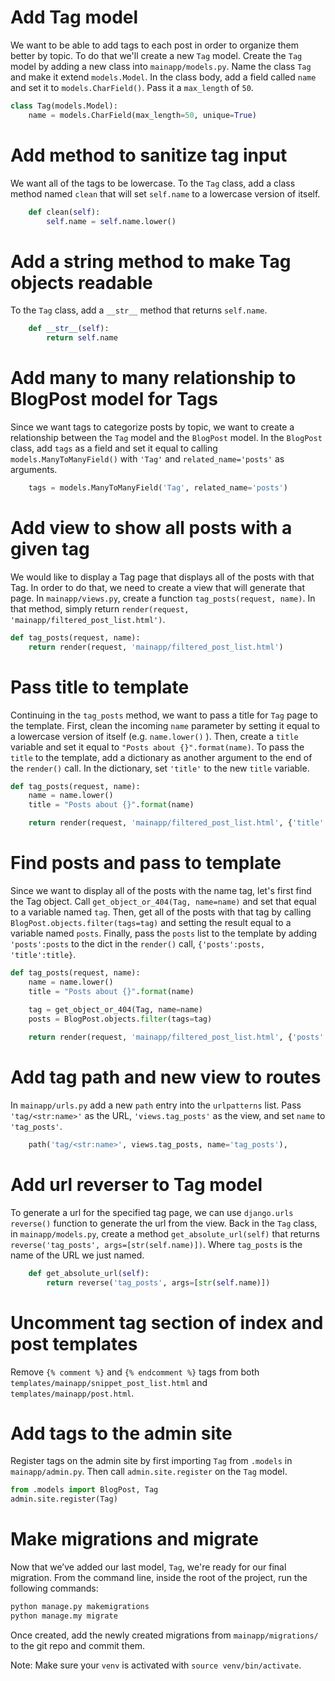 
# Add Tag model

We want to be able to add tags to each post in order to organize them better by topic.  To do that we'll create a new `Tag` model.  Create the `Tag` model by adding a new class into `mainapp/models.py`. Name the class `Tag` and make it extend `models.Model`. In the class body, add a field called `name` and set it to `models.CharField()`. Pass it a `max_length` of `50`.
```python
class Tag(models.Model):
    name = models.CharField(max_length=50, unique=True)
```

# Add method to sanitize tag input

We want all of the tags to be lowercase. To the `Tag` class, add a class method named `clean` that will set `self.name` to a lowercase version of itself.

```python
    def clean(self):
        self.name = self.name.lower()
```

# Add a string method to make Tag objects readable

To the `Tag` class, add a `__str__` method that returns `self.name`.

```python
    def __str__(self):
        return self.name
```

# Add many to many relationship to BlogPost model for Tags

Since we want tags to categorize posts by topic, we want to create a relationship between the `Tag` model and the `BlogPost` model.  In the `BlogPost` class, add `tags` as a field and set it equal to calling `models.ManyToManyField()` with `'Tag'` and `related_name='posts'` as arguments.
```python
    tags = models.ManyToManyField('Tag', related_name='posts')
```

# Add view to show all posts with a given tag

We would like to display a Tag page that displays all of the posts with that Tag.  In order to do that, we need to create a view that will generate that page.  In `mainapp/views.py`, create a function `tag_posts(request, name)`.  In that method, simply return `render(request, 'mainapp/filtered_post_list.html')`.


```python
def tag_posts(request, name):
    return render(request, 'mainapp/filtered_post_list.html')
```

# Pass title to template

Continuing in the `tag_posts` method, we want to pass a title for `Tag` page to the template.  First, clean the incoming `name` parameter by setting it equal to a lowercase version of itself (e.g. `name.lower()` ).  Then, create a `title` variable and set it equal to `"Posts about {}".format(name)`. To pass the `title` to the template, add a dictionary as another argument to the end of the `render()` call. In the dictionary, set `'title'` to the new `title` variable. 

```python
def tag_posts(request, name):
    name = name.lower()
    title = "Posts about {}".format(name)

    return render(request, 'mainapp/filtered_post_list.html', {'title':title})
```

# Find posts and pass to template

Since we want to display all of the posts with the name tag, let's first find the Tag object.  Call `get_object_or_404(Tag, name=name)` and set that equal to a variable named `tag`.  Then, get all of the posts with that tag by calling `BlogPost.objects.filter(tags=tag)` and setting the result equal to a variable named `posts`. Finally, pass the `posts` list to the template by adding `'posts':posts` to the dict in the `render()` call, `{'posts':posts, 'title':title}`.

```python
def tag_posts(request, name):
    name = name.lower()
    title = "Posts about {}".format(name)
    
    tag = get_object_or_404(Tag, name=name)
    posts = BlogPost.objects.filter(tags=tag)

    return render(request, 'mainapp/filtered_post_list.html', {'posts':posts, 'title':title})
```

# Add tag path and new view to routes

In `mainapp/urls.py` add a new `path` entry into the `urlpatterns` list. Pass ``'tag/<str:name>'`` as the URL, ``'views.tag_posts'`` as the view, and set `name` to `'tag_posts'`.

```python
    path('tag/<str:name>', views.tag_posts, name='tag_posts'),
```

# Add url reverser to Tag model

To generate a url for the specified tag page, we can use `django.urls` `reverse()` function to generate the url from the view. Back in the `Tag` class, in `mainapp/models.py`, create a method `get_absolute_url(self)` that returns `reverse('tag_posts', args=[str(self.name)])`. Where `tag_posts` is the name of the URL we just named. 
```python
    def get_absolute_url(self):
        return reverse('tag_posts', args=[str(self.name)])
```

# Uncomment tag section of index and post templates

Remove `{% comment %}` and `{% endcomment %}` tags from both `templates/mainapp/snippet_post_list.html` and `templates/mainapp/post.html`.

# Add tags to the admin site

Register tags on the admin site by first importing `Tag` from `.models` in `mainapp/admin.py`. Then call `admin.site.register` on the `Tag` model.


```python
from .models import BlogPost, Tag
admin.site.register(Tag)
```

# Make migrations and migrate

Now that we’ve added our last model, `Tag`, we're ready for our final migration. From the command line, inside the root of the project, run the following commands:

```python
python manage.py makemigrations
python manage.my migrate
```

Once created, add the newly created migrations from `mainapp/migrations/` to the git repo and commit them.

Note: Make sure your `venv` is activated with `source venv/bin/activate`.
 
